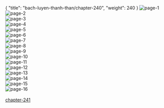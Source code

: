 { "title": "bach-luyen-thanh-than/chapter-240", "weight": 240 }
<img src="bach-luyen-thanh-than_0240_01-eaee460f78a5b29f228831465e489131.webp" alt="page-1" origin="http://1.bp.blogspot.com/-A-ssiPBetJ8/Wx9FU7FeOmI/AAAAAAAAB_E/1NAW5kLLv0MUucEgzXzK8AJq76l9V_iIACLcBGAs/s1600/1.jpg?imgmax=0"><br/>
<img src="bach-luyen-thanh-than_0240_02-8f32f93ad04d930be1d60845656862df.webp" alt="page-2" origin="http://1.bp.blogspot.com/-VFf_5z0Um-Y/Wx9FYOywufI/AAAAAAAAB_g/7OftP-i_7IcJYfL0V7dQW-9wqVDCG3UWwCLcBGAs/s1600/2.jpg?imgmax=0"><br/>
<img src="bach-luyen-thanh-than_0240_03-7b60cb5a68babe92782d3947c9d2d37c.webp" alt="page-3" origin="http://1.bp.blogspot.com/-pBWpV8q7MVY/Wx9FYkJHK5I/AAAAAAAAB_k/UnIrbwQ3DSU6DT2VMzO0IQsB_LE-CaaPwCLcBGAs/s1600/3.jpg?imgmax=0"><br/>
<img src="bach-luyen-thanh-than_0240_04-f15219b32bdc8f9a002f8ab37300d0e1.webp" alt="page-4" origin="http://1.bp.blogspot.com/-BcpwB447DS8/Wx9FZC2bAnI/AAAAAAAAB_o/0p5IMVDd9jYQKaOcfzH1zJ0UTWTUzR0_gCLcBGAs/s1600/4.jpg?imgmax=0"><br/>
<img src="bach-luyen-thanh-than_0240_05-5c22aa5b259c21ea5dbb21e716300f04.webp" alt="page-5" origin="http://1.bp.blogspot.com/-mEAWTPLMYu8/Wx9FZgCvcUI/AAAAAAAAB_s/VXWCIsKKxsIoM-AMTlSTHOtGqoUm2tEMACLcBGAs/s1600/5.jpg?imgmax=0"><br/>
<img src="bach-luyen-thanh-than_0240_06-07dd13ec155d7ecdd5cebe975a80026f.webp" alt="page-6" origin="http://1.bp.blogspot.com/-aNbDo0ZP86E/Wx9FaLFvaaI/AAAAAAAAB_w/Bt8dukKM44QCBCKs3dj_OPY3PYVcVgVRQCLcBGAs/s1600/6.jpg?imgmax=0"><br/>
<img src="bach-luyen-thanh-than_0240_07-d5386499c3ff01f3faf5bb981eb23f0c.webp" alt="page-7" origin="http://1.bp.blogspot.com/-mJxd6tjk3Gg/Wx9Fah7TJaI/AAAAAAAAB_0/52qTuX21UeMi_eWoUuKGvamlcOP-l140gCLcBGAs/s1600/7.jpg?imgmax=0"><br/>
<img src="bach-luyen-thanh-than_0240_08-204b93f19b8a4a8ae98339e57f91f89d.webp" alt="page-8" origin="http://1.bp.blogspot.com/-BQgBaVC2LRw/Wx9FbMYiBtI/AAAAAAAAB_4/6uvQ2snplowOTOdazI-fjLzsmtmCdD7xQCLcBGAs/s1600/8.jpg?imgmax=0"><br/>
<img src="bach-luyen-thanh-than_0240_09-65052c06048a0273566e4c469b345ceb.webp" alt="page-9" origin="http://1.bp.blogspot.com/-dx_7XYPs4Jo/Wx9FbpxLZSI/AAAAAAAAB_8/FNjJPREg0YQXmzKzKC1YVz6noAfNzfCzACLcBGAs/s1600/9.jpg?imgmax=0"><br/>
<img src="bach-luyen-thanh-than_0240_10-2490f56f7ad907897708d0adcdc6b419.webp" alt="page-10" origin="http://1.bp.blogspot.com/-J3hs-zATXYo/Wx9FUzq7osI/AAAAAAAAB_A/9RoOdZ2WivIzKilE_ooav3dZSrLdkcfwQCLcBGAs/s1600/10.jpg?imgmax=0"><br/>
<img src="bach-luyen-thanh-than_0240_11-322acdefec9a93cc6e285822c1d56d4c.webp" alt="page-11" origin="http://1.bp.blogspot.com/-wQMExYTbKwU/Wx9FUx2QnvI/AAAAAAAAB_I/67DSNQsZYwgoTfmlV1i3nJp5CVGWQ9jUgCLcBGAs/s1600/11.jpg?imgmax=0"><br/>
<img src="bach-luyen-thanh-than_0240_12-3700e404f7421602aac078c0ae8afbbd.webp" alt="page-12" origin="http://1.bp.blogspot.com/-ixVKhnyuARw/Wx9FVnPWp3I/AAAAAAAAB_M/LBlj2yKs87onLIFI-BBUpZE5Z0qIk3bXQCLcBGAs/s1600/12.jpg?imgmax=0"><br/>
<img src="bach-luyen-thanh-than_0240_13-45ccfd7def2690b39b42499f7cbbaf5f.webp" alt="page-13" origin="http://1.bp.blogspot.com/-LjoqzdyXMT0/Wx9FWLwGjkI/AAAAAAAAB_Q/c3vAMK5iuaYE9aWY1fCdDUyvS7-7igfHgCLcBGAs/s1600/13.jpg?imgmax=0"><br/>
<img src="bach-luyen-thanh-than_0240_14-30df454c15212b05421bbdb7d8d7acd8.webp" alt="page-14" origin="http://1.bp.blogspot.com/-O-gK80cO63g/Wx9FWpk3hfI/AAAAAAAAB_U/OgNtbvJbkRkok5uUzOKleLtaw6RCaarYACLcBGAs/s1600/14.jpg?imgmax=0"><br/>
<img src="bach-luyen-thanh-than_0240_15-1f158b630228ff83929207fd41ba9365.webp" alt="page-15" origin="http://1.bp.blogspot.com/-QpFjCT_DV0A/Wx9FXPTD12I/AAAAAAAAB_Y/I5zekPpkC4oLnD-y1vlYFy7cJKU3n2WPACLcBGAs/s1600/15.jpg?imgmax=0"><br/>
<img src="bach-luyen-thanh-than_0240_16-7af436da783ac8fc1d09ca05166af5cc.webp" alt="page-16" origin="http://1.bp.blogspot.com/-6KCRrW-1IZc/Wx9FXkAxptI/AAAAAAAAB_c/__KnS1QjPUMh23YKhNZ5Bjc6tPGZu0B2QCLcBGAs/s1600/16.jpg?imgmax=0"><br/>
<br/><a class="nextchap" href="/bach-luyen-thanh-than/chapter-241">chapter-241</a>
